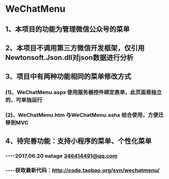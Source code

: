 # WeChatMenu
## 1、本项目的功能为管理微信公众号的菜单

## 2、本项目不调用第三方微信开发框架，仅引用Newtonsoft.Json.dll对json数据进行分析

## 3、项目中有两种功能相同的菜单修改方式
### (1)、WeChatMenu.aspx 使用服务器控件绑定表单，此页面是独立的，可单独运行
### (2)、WeChatMenu.htm 与WeChatMenu.ashx 结合使用，方便迁移到MVC

## 4、待完善功能：支持小程序的菜单、个性化菜单

### ----2017.06.20 eatage 346414491@qq.com
### ----获取最新代码：http://code.taobao.org/svn/wechatmenu/
